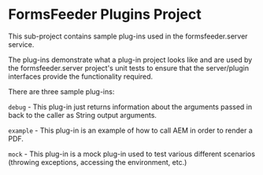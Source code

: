 # FormsFeeder Plugins Project
This sub-project contains sample plug-ins used in the formsfeeder.server service.

The plug-ins demonstrate what a plug-in project looks like and are used by the formsfeeder.server project's unit tests to ensure that the server/plugin interfaces provide the functionality required.

There are three sample plug-ins:

`debug` - This plug-in just returns information about the arguments passed in back to the caller as String output arguments.

`example` - This plug-in is an example of how to call AEM in order to render a PDF.

`mock` - This plug-in is a mock plug-in used to test various different scenarios (throwing exceptions, accessing the environment, etc.)
  
